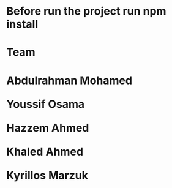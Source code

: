 # Before run the project run npm install
<h1>Team<h1>
<p>Abdulrahman Mohamed<p>
<p>Youssif Osama<p>
<p>Hazzem Ahmed<p>
<p>Khaled Ahmed<p>
<p>Kyrillos Marzuk<p>

